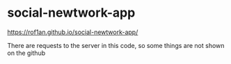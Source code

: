 # social-newtwork-app
https://rof1an.github.io/social-newtwork-app/

There are requests to the server in this code, so some things are not shown on the github
